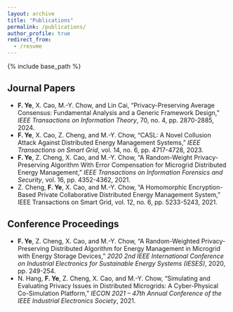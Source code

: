 ```yaml
---
layout: archive
title: "Publications"
permalink: /publications/
author_profile: true
redirect_from:
  - /resume
---
```


{% include base_path %}

Journal Papers
------
* **F. Ye**, X. Cao, M.-Y. Chow, and Lin Cai, “Privacy-Preserving Average Consensus: Fundamental Analysis and a Generic Framework Design,” _IEEE Transactions on Information Theory_, 70, no. 4, pp. 2870-2885, 2024.
* **F. Ye**, X. Cao, Z. Cheng, and M.-Y. Chow, “CASL: A Novel Collusion Attack Against Distributed Energy Management Systems,” _IEEE Transactions on Smart Grid_, vol. 14, no. 6, pp. 4717-4728, 2023.
* **F. Ye**, Z. Cheng, X. Cao, and M.-Y. Chow, “A Random-Weight Privacy-Preserving Algorithm With Error Compensation for Microgrid Distributed Energy Management,” _IEEE Transactions on Information Forensics and Security_, vol. 16, pp. 4352-4362, 2021.
* Z. Cheng, **F. Ye**, X. Cao, and M.-Y. Chow, “A Homomorphic Encryption-Based Private Collaborative Distributed Energy Management System,” IEEE Transactions on Smart Grid, vol. 12, no. 6, pp. 5233-5243, 2021.

Conference Proceedings
------
* **F. Ye**, Z. Cheng, X. Cao, and M.-Y. Chow, “A Random-Weighted Privacy-Preserving Distributed Algorithm for Energy Management in Microgrid with Energy Storage Devices,” _2020 2nd IEEE International Conference on Industrial Electronics for Sustainable Energy Systems (IESES)_, 2020, pp. 249-254.
* N. Hang, **F. Ye**, Z. Cheng, X. Cao, and M.-Y. Chow, “Simulating and Evaluating Privacy Issues in Distributed Microgrids: A Cyber-Physical Co-Simulation Platform,” _IECON 2021 – 47th Annual Conference of the IEEE Industrial Electronics Society_, 2021.
  
